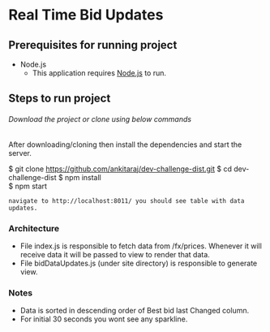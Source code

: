 # Real Time Bid Updates

## Prerequisites for running project
- Node.js
    - This application requires [Node.js](https://nodejs.org/)  to run.
## Steps to run project 

###### Download the project or clone using below commands
After downloading/cloning then install the dependencies and start the server.

$ git clone https://github.com/ankitaraj/dev-challenge-dist.git
$ cd dev-challenge-dist
$ npm install  
$ npm start
```
navigate to http://localhost:8011/ you should see table with data updates.
```
### Architecture
- File index.js is responsible to fetch data from /fx/prices. Whenever it will receive data it will be passed to view to render that data.
- File bidDataUpdates.js (under site directory) is responsible to generate view.

### Notes
- Data is sorted in descending order of Best bid last Changed column.
- For initial 30 seconds you wont see any sparkline. 